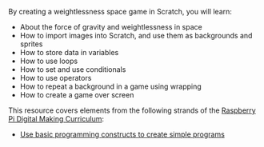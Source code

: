 By creating a weightlessness space game in Scratch, you will learn:

- About the force of gravity and weightlessness in space
- How to import images into Scratch, and use them as backgrounds and sprites
- How to store data in variables
- How to use loops
- How to set and use conditionals
- How to use operators
- How to repeat a background in a game using wrapping
- How to create a game over screen

This resource covers elements from the following strands of the [Raspberry Pi Digital Making Curriculum](https://www.raspberrypi.org/curriculum/):

- [Use basic programming constructs to create simple programs](https://www.raspberrypi.org/curriculum/programming/creator)
